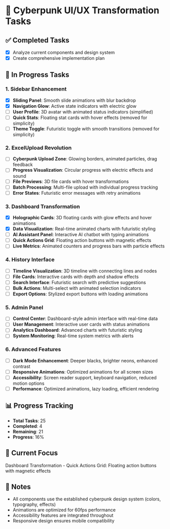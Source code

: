 # 🚀 Cyberpunk UI/UX Transformation Tasks

## ✅ Completed Tasks
- [x] Analyze current components and design system
- [x] Create comprehensive implementation plan

## 🔄 In Progress Tasks

### 1. Sidebar Enhancement
- [x] **Sliding Panel**: Smooth slide animations with blur backdrop
- [x] **Navigation Glow**: Active state indicators with electric glow
- [ ] **User Profile**: 3D avatar with animated status indicators (simplified)
- [ ] **Quick Stats**: Floating stat cards with hover effects (removed for simplicity)
- [ ] **Theme Toggle**: Futuristic toggle with smooth transitions (removed for simplicity)

### 2. ExcelUpload Revolution
- [ ] **Cyberpunk Upload Zone**: Glowing borders, animated particles, drag feedback
- [ ] **Progress Visualization**: Circular progress with electric effects and sound
- [ ] **File Previews**: 3D file cards with hover transformations
- [ ] **Batch Processing**: Multi-file upload with individual progress tracking
- [ ] **Error States**: Futuristic error messages with retry animations

### 3. Dashboard Transformation
- [x] **Holographic Cards**: 3D floating cards with glow effects and hover animations
- [x] **Data Visualization**: Real-time animated charts with futuristic styling
- [ ] **AI Assistant Panel**: Interactive AI chatbot with typing animations
- [ ] **Quick Actions Grid**: Floating action buttons with magnetic effects
- [ ] **Live Metrics**: Animated counters and progress bars with particle effects

### 4. History Interface
- [ ] **Timeline Visualization**: 3D timeline with connecting lines and nodes
- [ ] **File Cards**: Interactive cards with depth and shadow effects
- [ ] **Search Interface**: Futuristic search with predictive suggestions
- [ ] **Bulk Actions**: Multi-select with animated selection indicators
- [ ] **Export Options**: Stylized export buttons with loading animations

### 5. Admin Panel
- [ ] **Control Center**: Dashboard-style admin interface with real-time data
- [ ] **User Management**: Interactive user cards with status animations
- [ ] **Analytics Dashboard**: Advanced charts with futuristic styling
- [ ] **System Monitoring**: Real-time system metrics with alerts

### 6. Advanced Features
- [ ] **Dark Mode Enhancement**: Deeper blacks, brighter neons, enhanced contrast
- [ ] **Responsive Animations**: Optimized animations for all screen sizes
- [ ] **Accessibility**: Screen reader support, keyboard navigation, reduced motion options
- [ ] **Performance**: Optimized animations, lazy loading, efficient rendering

## 📊 Progress Tracking
- **Total Tasks**: 25
- **Completed**: 4
- **Remaining**: 21
- **Progress**: 16%

## 🎯 Current Focus
Dashboard Transformation - Quick Actions Grid: Floating action buttons with magnetic effects

## 📝 Notes
- All components use the established cyberpunk design system (colors, typography, effects)
- Animations are optimized for 60fps performance
- Accessibility features are integrated throughout
- Responsive design ensures mobile compatibility
